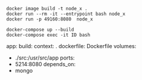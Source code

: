     docker image build -t node_x .
    docker run --rm -it --entrypoint bash node_x
    docker run -p 49160:8080  node_x

    docker-compose up --build
    docker-compose exec -it ID bash



app:
build:
context: .
dockerfile: Dockerfile
volumes:
- ./src:/usr/src/app
ports:
- 5214:8080
depends_on:
- mongo